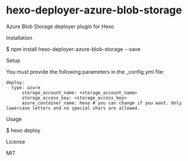 # hexo-deployer-azure-blob-storage
Azure Blob Storage deployer plugin for Hexo

Installation

$ npm install hexo-deployer-azure-blob-storage --save

Setup

You must provide the following parameters in the _config.yml file:

```
deploy:
  type: azure
      storage_account_name: <storage_account_name>
      storage_access_key: <storage_access_key>
      azure_container_name: hexo # you can change if you want. Only lowercase letters and no special chars are allowed.
 ```

Usage

$ hexo deploy

License

MIT
